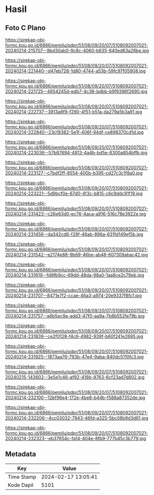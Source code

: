 # Hasil

## Foto C Plano

https://sirekap-obj-formc.kpu.go.id/6866/pemilu/pdpr/51/08/09/20/07/5108092007021-20240214-215707--8bd30ab0-9c8c-4060-b635-640ed63a26be.jpg

https://sirekap-obj-formc.kpu.go.id/6866/pemilu/pdpr/51/08/09/20/07/5108092007021-20240214-221440--d47eb728-1d80-4744-a53b-59fc97f05908.jpg

https://sirekap-obj-formc.kpu.go.id/6866/pemilu/pdpr/51/08/09/20/07/5108092007021-20240214-221725--4854245d-edb7-4c38-bdbb-b9f9396f2690.jpg

https://sirekap-obj-formc.kpu.go.id/6866/pemilu/pdpr/51/08/09/20/07/5108092007021-20240214-222737--3913a6f9-f290-4f51-b51a-da279a5b3a91.jpg

https://sirekap-obj-formc.kpu.go.id/6866/pemilu/pdpr/51/08/09/20/07/5108092007021-20240214-222840--23cf8382-5e1f-406f-94df-ce898370cd1d.jpg

https://sirekap-obj-formc.kpu.go.id/6866/pemilu/pdpr/51/08/09/20/07/5108092007021-20240214-223036--57b87694-4813-4a4b-bd5e-8300a854bffb.jpg

https://sirekap-obj-formc.kpu.go.id/6866/pemilu/pdpr/51/08/09/20/07/5108092007021-20240214-223127--c7bdf2ff-8554-400b-b395-cd27c3c1f8a0.jpg

https://sirekap-obj-formc.kpu.go.id/6866/pemilu/pdpr/51/08/09/20/07/5108092007021-20240214-223221--5d9bcf0e-67d0-4f3c-b815-c6c9ddc91f19.jpg

https://sirekap-obj-formc.kpu.go.id/6866/pemilu/pdpr/51/08/09/20/07/5108092007021-20240214-231423--c26e63d0-ec76-4aca-a916-516c78e3922e.jpg

https://sirekap-obj-formc.kpu.go.id/6866/pemilu/pdpr/51/08/09/20/07/5108092007021-20240214-231456--da342cd6-f28f-46ab-896a-631fd149ef5b.jpg

https://sirekap-obj-formc.kpu.go.id/6866/pemilu/pdpr/51/08/09/20/07/5108092007021-20240214-231542--e2174e88-9b69-46be-ab48-607309abac42.jpg

https://sirekap-obj-formc.kpu.go.id/6866/pemilu/pdpr/51/08/09/20/07/5108092007021-20240214-231619--fd9fb9cc-69dd-48da-98a0-1aa8ce2c79eb.jpg

https://sirekap-obj-formc.kpu.go.id/6866/pemilu/pdpr/51/08/09/20/07/5108092007021-20240214-231707--8471e7f2-ccae-46a3-a974-20e9337f8fc1.jpg

https://sirekap-obj-formc.kpu.go.id/6866/pemilu/pdpr/51/08/09/20/07/5108092007021-20240214-231757--a6b5ec9a-add3-47f0-aa9a-7b8b552fe79b.jpg

https://sirekap-obj-formc.kpu.go.id/6866/pemilu/pdpr/51/08/09/20/07/5108092007021-20240214-231839--ce2f0128-f4c6-4982-939f-b60f241e2695.jpg

https://sirekap-obj-formc.kpu.go.id/6866/pemilu/pdpr/51/08/09/20/07/5108092007021-20240214-231925--1873aa76-793b-47e4-9aba-840dc5110fc3.jpg

https://sirekap-obj-formc.kpu.go.id/6866/pemilu/pdpr/51/08/09/20/07/5108092007021-20240215-143602--3e5e1c46-af92-416b-8763-6cf23ad7d802.jpg

https://sirekap-obj-formc.kpu.go.id/6866/pemilu/pdpr/51/08/09/20/07/5108092007021-20240214-232100--12bf96e4-172e-4be8-b44b-f588a87352de.jpg

https://sirekap-obj-formc.kpu.go.id/6866/pemilu/pdpr/51/08/09/20/07/5108092007021-20240214-232206--4cc03032-7943-46fd-a325-5bc08b9d3d61.jpg

https://sirekap-obj-formc.kpu.go.id/6866/pemilu/pdpr/51/08/09/20/07/5108092007021-20240214-232323--eb37654c-fa14-404e-8fb9-777b45c3b779.jpg


## Metadata

| Key        | Value               |
| ---------- | ------------------- |
| Time Stamp | 2024-02-17 13:05:41 |
| Kode Dapil | 5101                |



